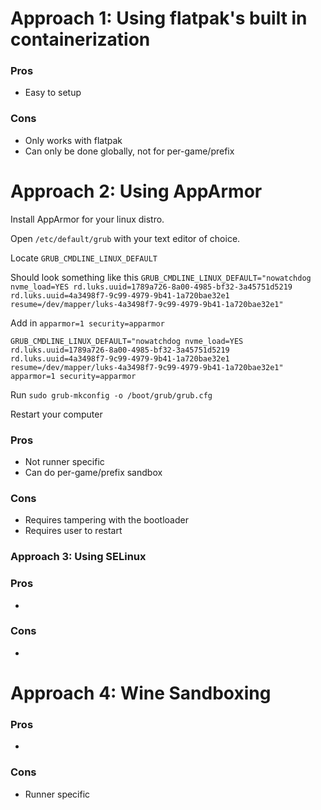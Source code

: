 # Approach 1: Using flatpak's built in containerization
### Pros
- Easy to setup

### Cons
- Only works with flatpak
- Can only be done globally, not for per-game/prefix

# Approach 2: Using AppArmor

Install AppArmor for your linux distro.

Open `/etc/default/grub` with your text editor of choice.

Locate `GRUB_CMDLINE_LINUX_DEFAULT`

Should look something like this `GRUB_CMDLINE_LINUX_DEFAULT="nowatchdog nvme_load=YES rd.luks.uuid=1789a726-8a00-4985-bf32-3a45751d5219 rd.luks.uuid=4a3498f7-9c99-4979-9b41-1a720bae32e1 resume=/dev/mapper/luks-4a3498f7-9c99-4979-9b41-1a720bae32e1"`

Add in `apparmor=1 security=apparmor`

`GRUB_CMDLINE_LINUX_DEFAULT="nowatchdog nvme_load=YES rd.luks.uuid=1789a726-8a00-4985-bf32-3a45751d5219 rd.luks.uuid=4a3498f7-9c99-4979-9b41-1a720bae32e1 resume=/dev/mapper/luks-4a3498f7-9c99-4979-9b41-1a720bae32e1" apparmor=1 security=apparmor`

Run `sudo grub-mkconfig -o /boot/grub/grub.cfg`

Restart your computer

### Pros
- Not runner specific
- Can do per-game/prefix sandbox

### Cons
- Requires tampering with the bootloader
- Requires user to restart

### Approach 3: Using SELinux
### Pros
-

### Cons
-

# Approach 4: Wine Sandboxing
### Pros
-

### Cons
- Runner specific
